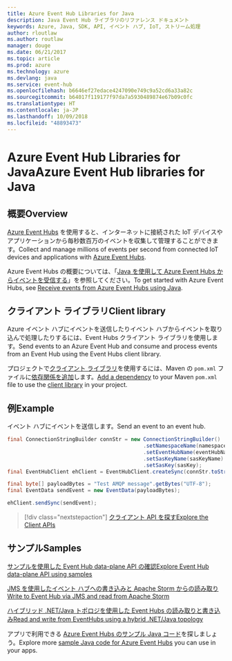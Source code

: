 ```yaml
---
title: Azure Event Hub Libraries for Java
description: Java Event Hub ライブラリのリファレンス ドキュメント
keywords: Azure, Java, SDK, API, イベント ハブ, IoT, ストリーム処理
author: rloutlaw
ms.author: routlaw
manager: douge
ms.date: 06/21/2017
ms.topic: article
ms.prod: azure
ms.technology: azure
ms.devlang: java
ms.service: event-hub
ms.openlocfilehash: b6646ef27edace4247090e749c9a52cd6a33a82c
ms.sourcegitcommit: b64017f119177f97da7a5930489874e67b09c0fc
ms.translationtype: HT
ms.contentlocale: ja-JP
ms.lasthandoff: 10/09/2018
ms.locfileid: "48893473"
---
```

# <a name="azure-event-hub-libraries-for-java"></a><span data-ttu-id="d6dd1-104">Azure Event Hub Libraries for Java</span><span class="sxs-lookup"><span data-stu-id="d6dd1-104">Azure Event Hub libraries for Java</span></span>

## <a name="overview"></a><span data-ttu-id="d6dd1-105">概要</span><span class="sxs-lookup"><span data-stu-id="d6dd1-105">Overview</span></span>

<span data-ttu-id="d6dd1-106">[Azure Event Hubs](/azure/event-hubs/event-hubs-what-is-event-hubs) を使用すると、インターネットに接続された IoT デバイスやアプリケーションから毎秒数百万のイベントを収集して管理することができます。</span><span class="sxs-lookup"><span data-stu-id="d6dd1-106">Collect and manage millions of events per second from connected IoT devices and applications with [Azure Event Hubs](/azure/event-hubs/event-hubs-what-is-event-hubs).</span></span>

<span data-ttu-id="d6dd1-107">Azure Event Hubs の概要については、「[Java を使用して Azure Event Hubs からイベントを受信する](/azure/event-hubs/event-hubs-java-get-started-receive-eph)」を参照してください。</span><span class="sxs-lookup"><span data-stu-id="d6dd1-107">To get started with Azure Event Hubs, see [Receive events from Azure Event Hubs using Java](/azure/event-hubs/event-hubs-java-get-started-receive-eph).</span></span>


## <a name="client-library"></a><span data-ttu-id="d6dd1-108">クライアント ライブラリ</span><span class="sxs-lookup"><span data-stu-id="d6dd1-108">Client library</span></span>

<span data-ttu-id="d6dd1-109">Azure イベント ハブにイベントを送信したりイベント ハブからイベントを取り込んで処理したりするには、Event Hubs クライアント ライブラリを使用します。</span><span class="sxs-lookup"><span data-stu-id="d6dd1-109">Send events to an Azure Event Hub and consume and process events from an Event Hub using the Event Hubs client library.</span></span>

<span data-ttu-id="d6dd1-110">プロジェクトで[クライアント ライブラリ](https://mvnrepository.com/artifact/com.microsoft.azure/azure-eventhubs)を使用するには、Maven の `pom.xml` ファイルに[依存関係を追加](https://maven.apache.org/guides/getting-started/index.html#How_do_I_use_external_dependencies)します。</span><span class="sxs-lookup"><span data-stu-id="d6dd1-110">[Add a dependency](https://maven.apache.org/guides/getting-started/index.html#How_do_I_use_external_dependencies) to your Maven `pom.xml` file to use the [client library](https://mvnrepository.com/artifact/com.microsoft.azure/azure-eventhubs) in your project.</span></span>
 

## <a name="example"></a><span data-ttu-id="d6dd1-111">例</span><span class="sxs-lookup"><span data-stu-id="d6dd1-111">Example</span></span>

<span data-ttu-id="d6dd1-112">イベント ハブにイベントを送信します。</span><span class="sxs-lookup"><span data-stu-id="d6dd1-112">Send an event to an event hub.</span></span>

```java
final ConnectionStringBuilder connStr = new ConnectionStringBuilder()
                                            .setNamespaceName(namespaceName)
                                            .setEventHubName(eventHubName)
                                            .setSasKeyName(sasKeyName)
                                            .setSasKey(sasKey);
final EventHubClient ehClient = EventHubClient.createSync(connStr.toString());

final byte[] payloadBytes = "Test AMQP message".getBytes("UTF-8");
final EventData sendEvent = new EventData(payloadBytes);

ehClient.sendSync(sendEvent);
```


> [!div class="nextstepaction"]
> [<span data-ttu-id="d6dd1-113">クライアント API を探す</span><span class="sxs-lookup"><span data-stu-id="d6dd1-113">Explore the Client APIs</span></span>](/java/api/overview/azure/eventhubs/client)



## <a name="samples"></a><span data-ttu-id="d6dd1-114">サンプル</span><span class="sxs-lookup"><span data-stu-id="d6dd1-114">Samples</span></span>

<span data-ttu-id="d6dd1-115">[サンプルを使用した Event Hub data-plane API の確認][1]</span><span class="sxs-lookup"><span data-stu-id="d6dd1-115">[Explore Event Hub data-plane API using samples][1]</span></span>

<span data-ttu-id="d6dd1-116">[JMS を使用したイベント ハブへの書き込みと Apache Storm からの読み取り][2]</span><span class="sxs-lookup"><span data-stu-id="d6dd1-116">[Write to Event Hub via JMS and read from Apache Storm][2]</span></span>

<span data-ttu-id="d6dd1-117">[ハイブリッド .NET/Java トポロジを使用した Event Hubs の読み取りと書き込み][3]</span><span class="sxs-lookup"><span data-stu-id="d6dd1-117">[Read and write from EventHubs using a hybrid .NET/Java topology][3]</span></span> 

[1]: https://github.com/Azure/azure-event-hubs/tree/master/samples/Java
[2]: https://github.com/Azure-Samples/event-hubs-java-storm-sender-jms-receiver
[3]: https://github.com/Azure-Samples/hdinsight-dotnet-java-storm-eventhub

<span data-ttu-id="d6dd1-118">アプリで利用できる [Azure Event Hubs のサンプル Java コード](https://azure.microsoft.com/resources/samples/?platform=java&term=event)を探しましょう。</span><span class="sxs-lookup"><span data-stu-id="d6dd1-118">Explore more [sample Java code for Azure Event Hubs](https://azure.microsoft.com/resources/samples/?platform=java&term=event) you can use in your apps.</span></span>

